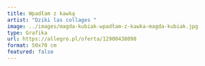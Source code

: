 ```yaml
---
title: Wpadłam z kawką
artist: "Dziki las collages "
image: ../images/magda-kubiak-wpadłam-z-kawka-magda-kubiak.jpg
type: Grafika
url: https://allegro.pl/oferta/12900438098
format: 50x70 cm
featured: false
---
```


